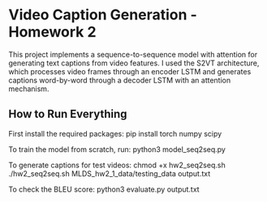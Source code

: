 # Video Caption Generation - Homework 2

This project implements a sequence-to-sequence model with attention for generating text captions from video features. I used the S2VT architecture, which processes video frames through an encoder LSTM and generates captions word-by-word through a decoder LSTM with an attention mechanism. 

## How to Run Everything

First install the required packages:
pip install torch numpy scipy

To train the model from scratch, run:
python3 model_seq2seq.py

To generate captions for test videos:
chmod +x hw2_seq2seq.sh
./hw2_seq2seq.sh MLDS_hw2_1_data/testing_data output.txt

To check the BLEU score:
python3 evaluate.py output.txt
